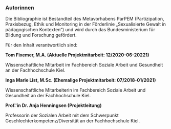 ### Autorinnen

Die Bibliographie ist Bestandteil des Metavorhabens ParPEM (Partizipation, Praxisbezug, Ethik und Monitoring in der Förderlinie „Sexualisierte Gewalt in pädagogischen Kontexten“) und wird durch das Bundesministerium für Bildung und Forschung gefördert. 

Für den Inhalt verantwortlich sind:

**Tom Fixemer, M.A. (Aktuelle Projektmitarbeit: 12/2020-06-20221)**

Wissenschaftliche Mitarbeit im Fachbereich Soziale Arbeit und Gesundheit an der Fachhochschule Kiel.

**Inga Marie List, M.Sc. (Ehemalige Projektmitarbeit: 07/2018-01/2021)**

Wissenschaftliche Mitarbeiterin im Fachbereich Soziale Arbeit und Gesundheit an der Fachhochschule Kiel.

**Prof.'in Dr. Anja Henningsen (Projektleitung)**

Professorin der Sozialen Arbeit mit dem Schwerpunkt Geschlechterkompetenz/Diversität an der Fachhochschule Kiel.
